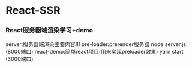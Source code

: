# React-SSR
### React服务器端渲染学习+demo

server:服务器端渲染主要内容!!!
pre-loader:prerender服务器    node server.js (8000端口)
react-demo:简单react项目(用来实现preloader效果) yarn start (3000端口)
